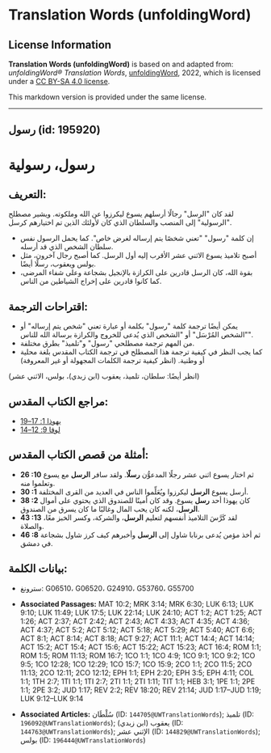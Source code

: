# Translation Words (unfoldingWord)

## License Information

**Translation Words (unfoldingWord)** is based on and adapted from: _unfoldingWord® Translation Words_, [unfoldingWord](https://unfoldingword.org/utw), 2022, which is licensed under a [CC BY-SA 4.0 license](https://creativecommons.org/licenses/by-sa/4.0/legalcode.en).

This markdown version is provided under the same license.



--------------------------------

## رسول (id: 195920)

رسول، رسولية
============

التعريف:
--------

لقد كان "الرسل" رجالًا أرسلهم يسوع ليكرزوا عن الله وملكوته. ويشير مصطلح "الرسولية" إلى المنصب والسلطان الذي كان لأولئك الذين تم اختيارهم كرسل.

* إن كلمة "رسول" "تعني شخصًا يتم إرساله لغرض خاص". كما يحمل الرسول نفس سلطان الشخص الذي قد أرسله.
* أصبح تلاميذ يسوع الاثني عشر الأقرب إليه أول الرسل. كما أصبح رجال آخرون، مثل بولس ويعقوب، رسلًا أيضًا.
* بقوة الله، كان الرسل قادرين على الكرازة بالإنجيل بشجاعة وعلى شفاء المرضى، كما كانوا قادرين على إخراج الشياطين من الناس.

اقتراحات الترجمة:
-----------------

* يمكن أيضًا ترجمة كلمة "رسول" بكلمة أو عبارة تعني "شخص يتم إرساله" أو "الشخص المُرْسَل" أو "الشخص الذي يُدعى للخروج والكرازة برسالة الله للناس".
* من المهم ترجمة مصطلحي "رسول" و"تلميذ" بطرق مختلفة.
* كما يجب النظر في كيفية ترجمة هذا المصطلح في ترجمة الكتاب المقدس بلغة محلية أو وطنية. (انظر كيفية ترجمة الكلمات المجهولة أو غير المعروفة)

(انظر أيضًا: سلطان، تلميذ، يعقوب (ابن زبدي)، بولس، الاثني عشر)

مراجع الكتاب المقدس:
--------------------

* [يهوذا 1: 17–19](https://ref.ly/Jude1:17-Jude1:19)
* [لوقا 9: 12–14](https://ref.ly/Luke9:12-Luke9:14)

أمثلة من قصص الكتاب المقدس:
---------------------------

* **26 :10** ثم اختار يسوع اثني عشر رجلًا المدعوُّن **رسلًا**. ولقد سافر **الرسل** مع يسوع وتعلموا منه.
* **30 :1** أرسل يسوع **الرسل** ليكرزوا ويُعَلِّموا الناس في العديد من القرى المختلفة.
* **38 :2** كان يهوذا أحد **رسل** يسوع. وقد كان أمينًا للصندوق الذي يحتوي على أموال **الرسل**، لكنه كان يحب المال وغالبًا ما كان يسرق من الصندوق.
* **43 :13** لقد كَرَّسَ التلاميذ أنفسهم لتعليم **الرسل**، والشركة، وكسر الخبز معًا، والصلاة.
* **46 :8** ثم أخذ مؤمن يُدعى برنابا شاول إلى **الرسل** وأخبرهم كيف كرز شاول بشجاعة في دمشق.

بيانات الكلمة:
--------------

* سترونغ: G06510، G06520، G24910، G53760، G55700

* **Associated Passages:** MAT 10:2; MRK 3:14; MRK 6:30; LUK 6:13; LUK 9:10; LUK 11:49; LUK 17:5; LUK 22:14; LUK 24:10; ACT 1:2; ACT 1:25; ACT 1:26; ACT 2:37; ACT 2:42; ACT 2:43; ACT 4:33; ACT 4:35; ACT 4:36; ACT 4:37; ACT 5:2; ACT 5:12; ACT 5:18; ACT 5:29; ACT 5:40; ACT 6:6; ACT 8:1; ACT 8:14; ACT 8:18; ACT 9:27; ACT 11:1; ACT 14:4; ACT 14:14; ACT 15:2; ACT 15:4; ACT 15:6; ACT 15:22; ACT 15:23; ACT 16:4; ROM 1:1; ROM 1:5; ROM 11:13; ROM 16:7; 1CO 1:1; 1CO 4:9; 1CO 9:1; 1CO 9:2; 1CO 9:5; 1CO 12:28; 1CO 12:29; 1CO 15:7; 1CO 15:9; 2CO 1:1; 2CO 11:5; 2CO 11:13; 2CO 12:11; 2CO 12:12; EPH 1:1; EPH 2:20; EPH 3:5; EPH 4:11; COL 1:1; 1TH 2:7; 1TI 1:1; 1TI 2:7; 2TI 1:1; 2TI 1:11; TIT 1:1; HEB 3:1; 1PE 1:1; 2PE 1:1; 2PE 3:2; JUD 1:17; REV 2:2; REV 18:20; REV 21:14; JUD 1:17–JUD 1:19; LUK 9:12–LUK 9:14
* **Associated Articles:** سُلْطَان (ID: `144705@UWTranslationWords`); تلميذ (ID: `196092@UWTranslationWords`); يعقوب (ابن زبدي) (ID: `144763@UWTranslationWords`); الإثني عشر (ID: `144829@UWTranslationWords`); بولس (ID: `196444@UWTranslationWords`)

